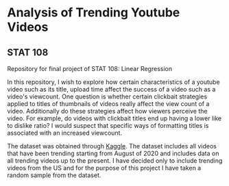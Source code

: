 # Analysis of Trending Youtube Videos
## STAT 108
Repository for final project of STAT 108: Linear Regression

In this repository, I wish to explore how certain characteristics of a youtube video such as its title, upload time affect the success of a video such as a video's viewcount. One question is whether certain clickbait strategies applied to titles of thumbnails of videos really affect the view count of a video. Additionally do these strategies affect how viewers perceive the video. For example, do videos with clickbait titles end up having a lower like to dislike ratio? I would suspect that specific ways of formatting titles is associated with an increased viewcount. 

The dataset was obtained through [Kaggle](https://www.kaggle.com/rsrishav/youtube-trending-video-dataset?select=RU_youtube_trending_data.csv). The dataset includes all videos that have been trending starting from August of 2020 and includes data on all trending videos up to the present. I have decided only to include trending videos from the US and for the purpose of this project I have taken a random sample from the dataset.
